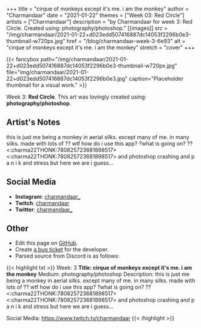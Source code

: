 +++
title =       "cirque of monkeys except it's me. i am the monkey"
author =      "Charmandaar"
date =        "2021-01-22"
themes =      ["Week 03: Red Circle"]
artists =     ["Charmandaar"]
description = "by Charmandaar for week 3: Red Circle. Created using: photography/photoshop."
[[images]]
              src = "/img/charmandaar/2021-01-22+d023edd507416887dc14053f2296b0e3-thumbnail-w720px.jpg"
              href = "/blog/charmandaar-week-3-6e93"
              alt = "cirque of monkeys except it's me. i am the monkey"
              stretch = "cover"
+++


{{< fancybox path="/img/charmandaar/2021-01-22+d023edd507416887dc14053f2296b0e3-thumbnail-w720px.jpg" file="img/charmandaar/2021-01-22+d023edd507416887dc14053f2296b0e3.jpg" caption="Placeholder thumbnail for a visual work." >}}


Week 3: **Red Circle**. This art was lovingly created using: **photography/photoshop**.

## Artist's Notes

this is just me being a monkey in aerial silks. except many of me. in many silks. made with lots of ?? wtf how do i use this app? ?what is going on? ?? <:charma22THONK:780825723681898517> <:charma22THONK:780825723681898517> and photoshop crashing and p a n i k and stress but here we are i guess…

## Social Media

- **Instagram**: <a href='https://instagram.com/charmandaar_' target='_blank'>charmandaar_</a>
- **Twitch**: <a href='https://twitch.tv/charmandaar' target='_blank'>charmandaar</a>
- **Twitter**: <a href='https://twitter.com/charmandaar_' target='_blank'>charmandaar_</a>

## Other

- Edit this page on [GitHub](https://github.com/teaminkling/web-refresh/edit/main/content/blog/charmandaar-week-3-6e93.md).
- Create [a bug ticket](https://github.com/teaminkling/web-refresh/issues/new?assignees=&labels=bug&template=problem-report.md&title=) for the developer.
- Parsed source from Discord is as follows:

{{< highlight txt >}}
Week: 3
**Title: cirque of monkeys except it's me. i am the monkey**
Medium: photography/photoshop
Description: this is just me being a monkey in aerial silks. except many of me. in many silks. made with lots of ?? wtf how do i use this app? ?what is going on? ?? <:charma22THONK:780825723681898517> <:charma22THONK:780825723681898517> and photoshop crashing and p a n i k and stress but here we are i guess…

Social Media: https://www.twitch.tv/charmandaar
{{< /highlight >}}